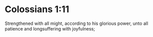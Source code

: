 # Colossians 1:11

Strengthened with all might, according to his glorious power, unto all patience and longsuffering with joyfulness;